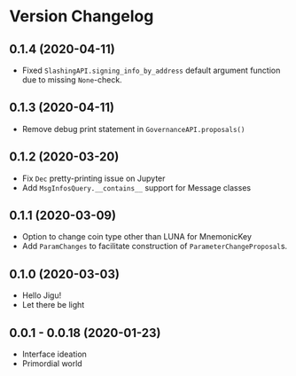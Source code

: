 # Version Changelog

## 0.1.4 (2020-04-11)

-   Fixed `SlashingAPI.signing_info_by_address` default argument function due to missing `None`-check.

## 0.1.3 (2020-04-11)

-   Remove debug print statement in `GovernanceAPI.proposals()`

## 0.1.2 (2020-03-20)

-   Fix `Dec` pretty-printing issue on Jupyter
-   Add `MsgInfosQuery.__contains__` support for Message classes

## 0.1.1 (2020-03-09)

-   Option to change coin type other than LUNA for MnemonicKey
-   Add `ParamChanges` to facilitate construction of `ParameterChangeProposal`s.

## 0.1.0 (2020-03-03)

-   Hello Jigu!
-   Let there be light

## 0.0.1 - 0.0.18 (2020-01-23)

-   Interface ideation
-   Primordial world
